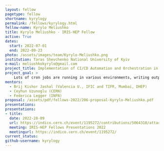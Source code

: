 ```yaml
---
layout: fellow
pagetype: fellow
shortname: kyrylogy
permalink: /fellows/kyrylogy.html
fellow-name: Kyrylo Meliushko
title: Kyrylo Meliushko - IRIS-HEP Fellow
active: True
dates:
  start: 2022-07-01
  end: 2022-09-23
photo: /assets/images/team/Kyrylo-Meliushko.png
institution: Taras Shevchenko National University of Kyiv
e-mail: meliushkokyrylo@gmail.com
project_title: Implementation of CI/CD Automation and Orchestration in CMS Monitoring Kubernetes Clusters
project_goal: >
    Lots of cron jobs are running in various environments, writing outputs to different storages, which creates a dependency to the older infrastructure, also including Spark Analytix Cluster managed by CERN IT and ElasticSearch/EOS/MongoDB to store the results. The goal of this project is to ease and secure the adoption process of each cron job to the k8s clusters by writing individual test scripts.
mentors:
  - Brij Kishor Jashal (Valencia U., IFIC and TIFR, Mumbai, DHEP)
  - Ceyhun Uzunoglu (CERN)
  - Federica Legger (INFN)
proposal: /assets/pdf/fellows-2022/206-proposal-Kyrylo-Meliushko.pdf
presentations:
presentations:
- title: 
  date: 2022-28-09
  url: https://indico.cern.ch/event/1195272/contributions/5064318/attachments/2518077/4329507/KyryloMeliushko-2.pdf
  meeting: IRIS-HEP Fellows Presentations 2022
  meetingurl: https://indico.cern.ch/event/1195272/
current_status:
github-username: kyrylogy
---
```

